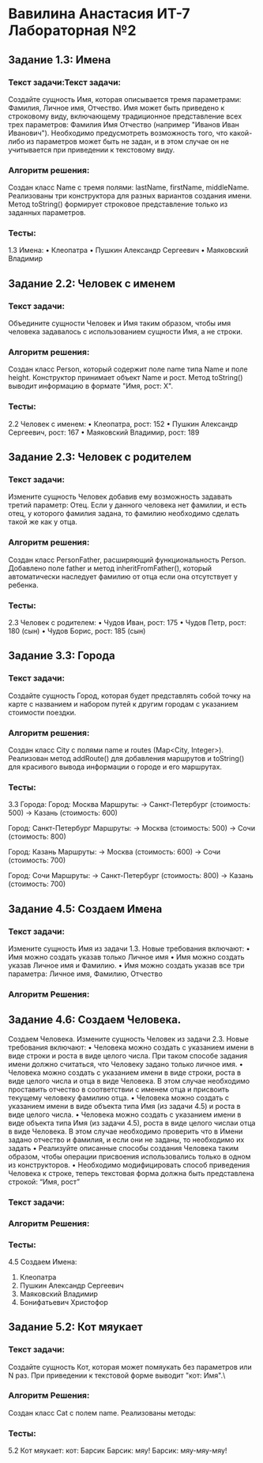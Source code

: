 # Вавилина Анастасия ИТ-7 Лабораторная №2
## Задание 1.3: Имена

### Текст задачи:Текст задачи:
Создайте сущность Имя, которая описывается тремя параметрами: Фамилия, Личное имя, Отчество. Имя может быть приведено к строковому виду, включающему традиционное представление всех трех параметров: Фамилия Имя Отчество (например "Иванов Иван Иванович"). Необходимо предусмотреть возможность того, что какой-либо из параметров может быть не задан, и в этом случае он не учитывается при приведении к текстовому виду.

### Алгоритм решения:
Создан класс Name с тремя полями: lastName, firstName, middleName. Реализованы три конструктора для разных вариантов создания имени. Метод toString() формирует строковое представление только из заданных параметров.

### Тесты:
1.3 Имена:
• Клеопатра
• Пушкин Александр Сергеевич
• Маяковский Владимир

## Задание 2.2: Человек с именем

### Текст задачи:
Объедините сущности Человек и Имя таким образом, чтобы имя человека задавалось с использованием сущности Имя, а не строки.

### Алгоритм решения:
Создан класс Person, который содержит поле name типа Name и поле height. Конструктор принимает объект Name и рост. Метод toString() выводит информацию в формате "Имя, рост: X".

### Тесты:
2.2 Человек с именем:
• Клеопатра, рост: 152
• Пушкин Александр Сергеевич, рост: 167
• Маяковский Владимир, рост: 189

## Задание 2.3: Человек с родителем

### Текст задачи:
Измените сущность Человек добавив ему возможность задавать третий параметр: Отец. Если у данного человека нет фамилии, и есть отец, у которого фамилия задана, то фамилию необходимо сделать такой же как у отца.

### Алгоритм решения:
Создан класс PersonFather, расширяющий функциональность Person. Добавлено поле father и метод inheritFromFather(), который автоматически наследует фамилию от отца если она отсутствует у ребенка.

### Тесты:
2.3 Человек с родителем:
• Чудов Иван, рост: 175
• Чудов Петр, рост: 180 (сын)
• Чудов Борис, рост: 185 (сын)

## Задание 3.3: Города

### Текст задачи:
Создайте сущность Город, которая будет представлять собой точку на карте с названием и набором путей к другим городам с указанием стоимости поездки.

### Алгоритм решения:
Создан класс City с полями name и routes (Map<City, Integer>). Реализован метод addRoute() для добавления маршрутов и toString() для красивого вывода информации о городе и его маршрутах.

### Тесты:
3.3 Города:
Город: Москва
Маршруты:
  -> Санкт-Петербург (стоимость: 500)
  -> Казань (стоимость: 600)

Город: Санкт-Петербург
Маршруты:
  -> Москва (стоимость: 500)
  -> Сочи (стоимость: 800)

Город: Казань
Маршруты:
  -> Москва (стоимость: 600)
  -> Сочи (стоимость: 700)

Город: Сочи
Маршруты:
  -> Санкт-Петербург (стоимость: 800)
  -> Казань (стоимость: 700)
  
## Задание 4.5: Создаем Имена

### Текст задачи:
Измените сущность Имя из задачи 1.3. Новые требования включают:
 • Имя можно создать указав только Личное имя
 • Имя можно создать указав Личное имя и Фамилию.
 • Имя можно создать указав все три параметра: Личное имя, Фамилию, Отчество
 
 ### Алгоритм Решения:

## Задание 4.6: Создаем Человека. 
Создаем Человека. Измените сущность Человек из задачи 2.3. Новые требования включают:
• Человека можно создать с указанием имени в виде строки и роста в виде целого числа.
При таком способе задания имени должно считаться, что Человеку задано только личное
имя.
• Человека можно создать с указанием имени в виде строки, роста в виде целого числа и
отца в виде Человека. В этом случае необходимо проставить отчество в соответствии с
именем отца и присвоить текущему человеку фамилию отца.
• Человека можно создать с указанием имени в виде объекта типа Имя (из задачи 4.5) и
роста в виде целого числа.
• Человека можно создать с указанием имени в виде объекта типа Имя (из задачи 4.5),
роста в виде целого числаи отца в виде Человека. В этом случае необходимо проверить
что в Имени задано отчество и фамилия, и если они не заданы, то необходимо их задать
• Реализуйте описанные способы создания Человека таким образом, чтобы операции
присвоения использовались только в одном из конструкторов.
• Необходимо модифицировать способ приведения Человека к строке, теперь текстовая
форма должна быть представлена строкой: “Имя, рост”

### Текст задачи:

### Алгоритм Решения:

### Тесты:
4.5 Создаем Имена:
1. Клеопатра
2. Пушкин Александр Сергеевич
3. Маяковский Владимир
4. Бонифатьевич Христофор
   
## Задание 5.2: Кот мяукает

### Текст задачи:
Создайте сущность Кот, которая может помяукать без параметров или N раз. При приведении к текстовой форме выводит "кот: Имя".\

### Алгоритм Решения:
Создан класс Cat с полем name. Реализованы методы:

### Тесты:
5.2 Кот мяукает:
кот: Барсик
Барсик: мяу!
Барсик: мяу-мяу-мяу!
